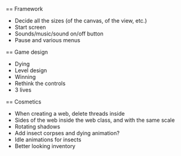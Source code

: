 == Framework
- Decide all the sizes (of the canvas, of the view, etc.)
- Start screen
- Sounds/music/sound on/off button
- Pause and various menus

== Game design
- Dying
- Level design
- Winning
- Rethink the controls
- 3 lives

== Cosmetics
- When creating a web, delete threads inside
- Sides of the web inside the web class, and with the same scale
- Rotating shadows
- Add insect corpses and dying animation?
- Idle animations for insects
- Better looking inventory

